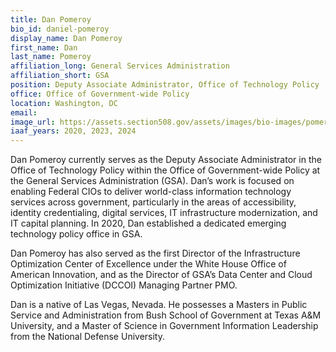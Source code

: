 ```yaml
---
title: Dan Pomeroy
bio_id: daniel-pomeroy
display_name: Dan Pomeroy
first_name: Dan
last_name: Pomeroy
affiliation_long: General Services Administration
affiliation_short: GSA
position: Deputy Associate Administrator, Office of Technology Policy
office: Office of Government-wide Policy
location: Washington, DC
email: 
image_url: https://assets.section508.gov/assets/images/bio-images/pomeroy-dan.png
iaaf_years: 2020, 2023, 2024
---
```

Dan Pomeroy currently serves as the Deputy Associate Administrator in the Office of Technology Policy within the Office of Government-wide Policy at the General Services Administration (GSA). Dan’s work is focused on enabling Federal CIOs to deliver world-class information technology services across government, particularly in the areas of accessibility, identity credentialing, digital services, IT infrastructure modernization, and IT capital planning. In 2020, Dan established a dedicated emerging technology policy office in GSA.

Dan Pomeroy has also served as the first Director of the Infrastructure Optimization Center of Excellence under the White House Office of American Innovation, and as the Director of GSA’s Data Center and Cloud Optimization Initiative (DCCOI) Managing Partner PMO.

Dan is a native of Las Vegas, Nevada. He possesses a Masters in Public Service and Administration from Bush School of Government at Texas A&M University, and a Master of Science in Government Information Leadership from the National Defense University.